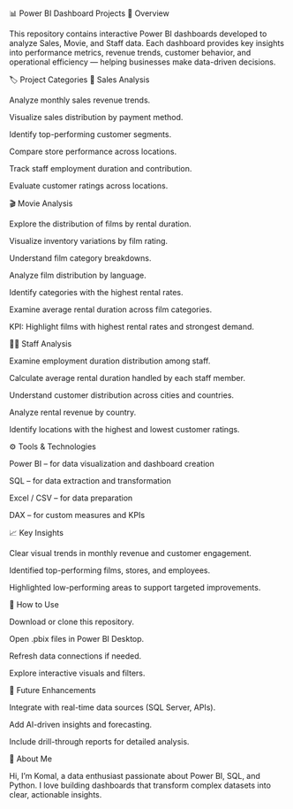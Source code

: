 📊 Power BI Dashboard Projects
🧠 Overview

This repository contains interactive Power BI dashboards developed to analyze Sales, Movie, and Staff data.
Each dashboard provides key insights into performance metrics, revenue trends, customer behavior, and operational efficiency — helping businesses make data-driven decisions.

🏷️ Project Categories
💼 Sales Analysis

Analyze monthly sales revenue trends.

Visualize sales distribution by payment method.

Identify top-performing customer segments.

Compare store performance across locations.

Track staff employment duration and contribution.

Evaluate customer ratings across locations.

🎬 Movie Analysis

Explore the distribution of films by rental duration.

Visualize inventory variations by film rating.

Understand film category breakdowns.

Analyze film distribution by language.

Identify categories with the highest rental rates.

Examine average rental duration across film categories.

KPI: Highlight films with highest rental rates and strongest demand.

👩‍💼 Staff Analysis

Examine employment duration distribution among staff.

Calculate average rental duration handled by each staff member.

Understand customer distribution across cities and countries.

Analyze rental revenue by country.

Identify locations with the highest and lowest customer ratings.

⚙️ Tools & Technologies

Power BI – for data visualization and dashboard creation

SQL – for data extraction and transformation

Excel / CSV – for data preparation

DAX – for custom measures and KPIs

📈 Key Insights

Clear visual trends in monthly revenue and customer engagement.

Identified top-performing films, stores, and employees.

Highlighted low-performing areas to support targeted improvements.

🚀 How to Use

Download or clone this repository.

Open .pbix files in Power BI Desktop.

Refresh data connections if needed.

Explore interactive visuals and filters.

🧩 Future Enhancements

Integrate with real-time data sources (SQL Server, APIs).

Add AI-driven insights and forecasting.

Include drill-through reports for detailed analysis.

💬 About Me

Hi, I’m Komal, a data enthusiast passionate about Power BI, SQL, and Python.
I love building dashboards that transform complex datasets into clear, actionable insights.
